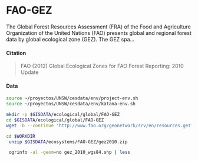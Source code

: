 # FAO-GEZ  
The Global Forest Resources Assessment (FRA) of the Food and Agriculture Organization of the United Nations (FAO) presents global and regional forest data by global ecological zone (GEZ). The GEZ spa...

#### Citation

> FAO (2012) Global Ecological Zones for FAO Forest Reporting: 2010 Update

#### Data

```sh
source ~/proyectos/UNSW/cesdata/env/project-env.sh
source ~/proyectos/UNSW/cesdata/env/katana-env.sh

mkdir -p $GISDATA/ecological/global/FAO-GEZ
cd $GISDATA/ecological/global/FAO-GEZ
wget -b --continue 'http://www.fao.org/geonetwork/srv/en/resources.get?id=47105&fname=gez2010.zip&access=private' --output-document=gez2010.zip

```

```sh
cd $WORKDIR
 unzip $GISDATA/ecosystems/FAO-GEZ/gez2010.zip

 ogrinfo -al -geom=no gez_2010_wgs84.shp | less

```
